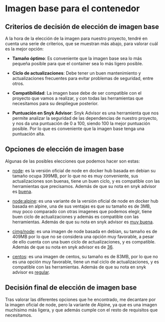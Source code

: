 # Imagen base para el contenedor

## Criterios de decisión de elección de imagen base

A la hora de la elección de la imagen para nuestro proyecto, tendré en cuenta una serie de criterios, que se muestran más abajo, para valorar cuál es la mejor opción:

- **Tamaño óptimo**: Es conveniente que la imagen base sea lo más pequeña posible para que el container sea lo más ligero posible.

- **Ciclo de actualizaciones**:  Debe tener un buen mantenimiento y actualizaciones frecuentes para evitar problemas de seguridad, entre otros.

- **Compatibilidad**: La imagen base debe de ser compatible con el proyecto que vamos a realizar, y con todas las herramientas que necesitamos para su despliegue posterior.

- **Puntuación en Snyk Advisor**: Snyk Advisor es una herramienta que nos permite analizar la seguridad de las dependencias de nuestro proyecto, y nos da una puntuación de 0 a 100, siendo 100 la mejor puntuación posible. Por lo que es conveniente que la imagen base tenga una puntuación alta.


## Opciones de elección de imagen base

Algunas de las posibles elecciones que podemos hacer son estas: 

* [node](https://hub.docker.com/_/node): es la versión oficial de node en docker hub basada en debian su tamaño ocupa 399MB, por lo que no es muy conveniente, sus actualizaciones son buenas, tiene un buen ciclo, y es compatible con las herramientas que precisamos. Además de que su nota en snyk advisor es [buena](https://snyk.io/advisor/docker/node).

* [node:alpine](https://hub.docker.com/_/alpine): es una variante de la versión oficial de node en docker hub basada en alpine, una de sus ventajas es que su tamaño es de 3MB, muy poco comparado con otras imagenes que podemos elegir, tiene buen ciclo de actualizaciones y además es compatible con las herramientas. Además de que su nota en snyk advisor es [muy buena](https://snyk.io/advisor/docker/alpine).

* [cimg/node](https://hub.docker.com/r/cimg/node): es una imagen de node basada en debian, su tamaño es de 409MB por lo que no se considera una opción muy favorable, a pesar de ello cuenta con una buen ciclo de actualizaciones, y es compatible. Además de que su nota en snyk advisor es de [36](https://snyk.io/advisor/npm-package/cimg-node).

* [centos](https://hub.docker.com/_/centos): es una imagen de centos, su tamaño es de 83MB, por lo que no es una opción muy favorable, tiene un mal ciclo de actualizaciones, y es compatible con las herramientas. Además de que su nota en snyk advisor es [regular](https://snyk.io/advisor/npm-package/centos).



## Decisión final de elección de imagen base

Tras valorar las diferentes opciones que he encontrado, me decantare por la imagen oficial de node, pero la variante de Alpine, ya que es una imagen muchisimo más ligera, y que además cumple con el resto de requisitos que necesitamos.